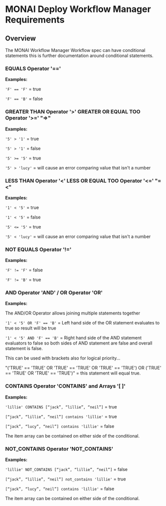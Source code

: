<!--
  ~ Copyright 2022 MONAI Consortium
  ~
  ~ Licensed under the Apache License, Version 2.0 (the "License");
  ~ you may not use this file except in compliance with the License.
  ~ You may obtain a copy of the License at
  ~
  ~ http://www.apache.org/licenses/LICENSE-2.0
  ~
  ~ Unless required by applicable law or agreed to in writing, software
  ~ distributed under the License is distributed on an "AS IS" BASIS,
  ~ WITHOUT WARRANTIES OR CONDITIONS OF ANY KIND, either express or implied.
  ~ See the License for the specific language governing permissions and
  ~ limitations under the License.
-->


# MONAI Deploy Workflow Manager Requirements

## Overview

The MONAI Workflow Manager Workflow spec can have conditional statements this is further documentation around conditional statements. 

### EQUALS Operator '=='
**Examples:**

```'F' == 'F'```  = true

```'F' == 'B'``` = false

### GREATER THAN Operator '>' GREATER OR EQUAL TOO Operator '>=' "=>" 
**Examples:**

```'5' > '1'``` = true

```'5' > '1'``` = false

```'5' >= '5'``` = true

```'5' > 'lucy'``` = will cause an error comparing value that isn't a number

### LESS THAN Operator '<' LESS OR EQUAL TOO Operator '<=' "=<" 
**Examples:**

```'1' < '5'``` = true

```'1' < '5'``` = false

```'5' <= '5'``` = true

```'5' < 'lucy'``` = will cause an error comparing value that isn't a number

### NOT EQUALS Operator '!='
**Examples:**

```'F' != 'F'```  = false

```'F' != 'B'``` = true


### AND Operator 'AND' / OR Operator 'OR'
**Examples:**

The AND/OR Operator allows joining multiple statements together

```'1' < '5' OR 'F' == 'B'``` = Left hand side of the OR statement evaluates to true so result will be true

```'1' < '5' AND 'F' == 'B'``` = Right hand side of the AND statement evaluators to false so both sides of AND statement are false and overall statement is false.

This can be used with brackets also for logical priority...

"('TRUE' == 'TRUE' OR 'TRUE' == 'TRUE' OR 'TRUE' == 'TRUE') OR ('TRUE' == 'TRUE' OR 'TRUE' == 'TRUE')" = this statement will equal true.


### CONTAINS Operator 'CONTAINS' and Arrays '[ ]'
**Examples:**

```'lillie' CONTAINS [“jack”, “lillie”, “neil”]``` = true

```[“jack”, “lillie”, “neil”] contains 'lillie'``` = true

```[“jack”, “lucy”, “neil”] contains 'lillie'``` = false

The item array can be contained on either side of the conditional.

### NOT_CONTAINS Operator 'NOT_CONTAINS'
**Examples:**

```'lillie' NOT_CONTAINS [“jack”, “lillie”, “neil”]``` = false

```[“jack”, “lillie”, “neil”] not_contains 'lillie'``` = true

```[“jack”, “lucy”, “neil”] contains 'lillie'``` = false

The item array can be contained on either side of the conditional.

